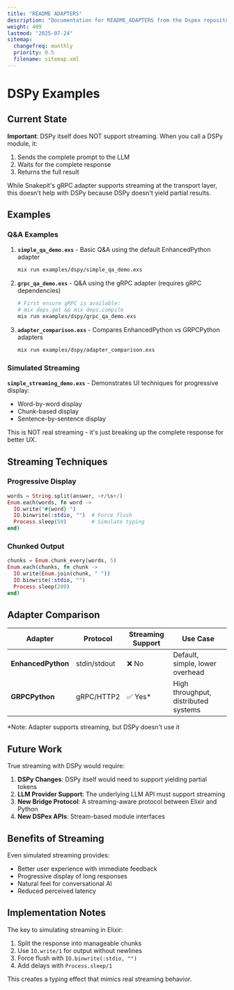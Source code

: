 ```yaml
---
title: "README ADAPTERS"
description: "Documentation for README_ADAPTERS from the Dspex repository."
weight: 409
lastmod: "2025-07-24"
sitemap:
  changefreq: monthly
  priority: 0.5
  filename: sitemap.xml
---
```


# DSPy Examples

## Current State

**Important**: DSPy itself does NOT support streaming. When you call a DSPy module, it:
1. Sends the complete prompt to the LLM
2. Waits for the complete response
3. Returns the full result

While Snakepit's gRPC adapter supports streaming at the transport layer, this doesn't help with DSPy because DSPy doesn't yield partial results.

## Examples

### Q&A Examples

1. **`simple_qa_demo.exs`** - Basic Q&A using the default EnhancedPython adapter
   ```bash
   mix run examples/dspy/simple_qa_demo.exs
   ```

2. **`grpc_qa_demo.exs`** - Q&A using the gRPC adapter (requires gRPC dependencies)
   ```bash
   # First ensure gRPC is available:
   # mix deps.get && mix deps.compile
   mix run examples/dspy/grpc_qa_demo.exs
   ```

3. **`adapter_comparison.exs`** - Compares EnhancedPython vs GRPCPython adapters
   ```bash
   mix run examples/dspy/adapter_comparison.exs
   ```

### Simulated Streaming

**`simple_streaming_demo.exs`** - Demonstrates UI techniques for progressive display:
- Word-by-word display
- Chunk-based display  
- Sentence-by-sentence display

This is NOT real streaming - it's just breaking up the complete response for better UX.

## Streaming Techniques

### Progressive Display
```elixir
words = String.split(answer, ~r/\s+/)
Enum.each(words, fn word ->
  IO.write("#{word} ")
  IO.binwrite(:stdio, "")  # Force flush
  Process.sleep(50)        # Simulate typing
end)
```

### Chunked Output
```elixir
chunks = Enum.chunk_every(words, 5)
Enum.each(chunks, fn chunk ->
  IO.write(Enum.join(chunk, " "))
  IO.binwrite(:stdio, "")
  Process.sleep(200)
end)
```

## Adapter Comparison

| Adapter | Protocol | Streaming Support | Use Case |
|---------|----------|------------------|----------|
| **EnhancedPython** | stdin/stdout | ❌ No | Default, simple, lower overhead |
| **GRPCPython** | gRPC/HTTP2 | ✅ Yes* | High throughput, distributed systems |

*Note: Adapter supports streaming, but DSPy doesn't use it

## Future Work

True streaming with DSPy would require:

1. **DSPy Changes**: DSPy itself would need to support yielding partial tokens
2. **LLM Provider Support**: The underlying LLM API must support streaming
3. **New Bridge Protocol**: A streaming-aware protocol between Elixir and Python
4. **New DSPex APIs**: Stream-based module interfaces

## Benefits of Streaming

Even simulated streaming provides:
- Better user experience with immediate feedback
- Progressive display of long responses
- Natural feel for conversational AI
- Reduced perceived latency

## Implementation Notes

The key to simulating streaming in Elixir:
1. Split the response into manageable chunks
2. Use `IO.write/1` for output without newlines
3. Force flush with `IO.binwrite(:stdio, "")`
4. Add delays with `Process.sleep/1`

This creates a typing effect that mimics real streaming behavior.